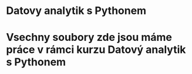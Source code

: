 # Datovy analytik s Pythonem

# Vsechny soubory zde jsou máme práce v rámci kurzu Datový analytik s Pythonem
